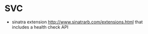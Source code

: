 # SVC
- sinatra extension http://www.sinatrarb.com/extensions.html that includes a health check API

